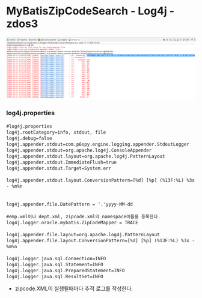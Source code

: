 # MyBatisZipCodeSearch - Log4j - zdos3

![Log4j : ZipCode.XML TRACE](../../../../.gitbook/assets/log2.png)

### log4j.properties

```markup
#log4j.properties
log4j.rootCategory=info, stdout, file
log4j.debug=false
log4j.appender.stdout=com.p6spy.engine.logging.appender.StdoutLogger
log4j.appender.stdout=org.apache.log4j.ConsoleAppender
log4j.appender.stdout.layout=org.apache.log4j.PatternLayout
log4j.appender.stdout.ImmediateFlush=true
log4j.appender.stdout.Target=System.err

log4j.appender.stdout.layout.ConversionPattern=[%d] [%p] (%13F:%L) %3x - %m%n


log4j.appender.file.DatePattern = '.'yyyy-MM-dd

#emp.xml이나 dept.xml, zipcode.xml의 namespace이름을 등록한다.
log4j.logger.oracle.mybatis.ZipCodeMapper = TRACE

log4j.appender.file.layout=org.apache.log4j.PatternLayout
log4j.appender.file.layout.ConversionPattern=[%d] [%p] (%13F:%L) %3x - %m%n

log4j.logger.java.sql.Connection=INFO
log4j.logger.java.sql.Statement=INFO
log4j.logger.java.sql.PreparedStatement=INFO
log4j.logger.java.sql.ResultSet=INFO
```

* zipcode.XML이 실행될때마다 추적 로그를 작성한다.



